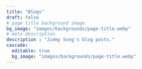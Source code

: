 ```yaml
---
title: "Blogs"
draft: false
# page title background image
bg_image: "images/backgrounds/page-title.webp"
# meta description
description : "Jimmy Song's blog posts."
cascade:
  editable: true
  bg_image: "images/backgrounds/page-title.webp"
---
```


